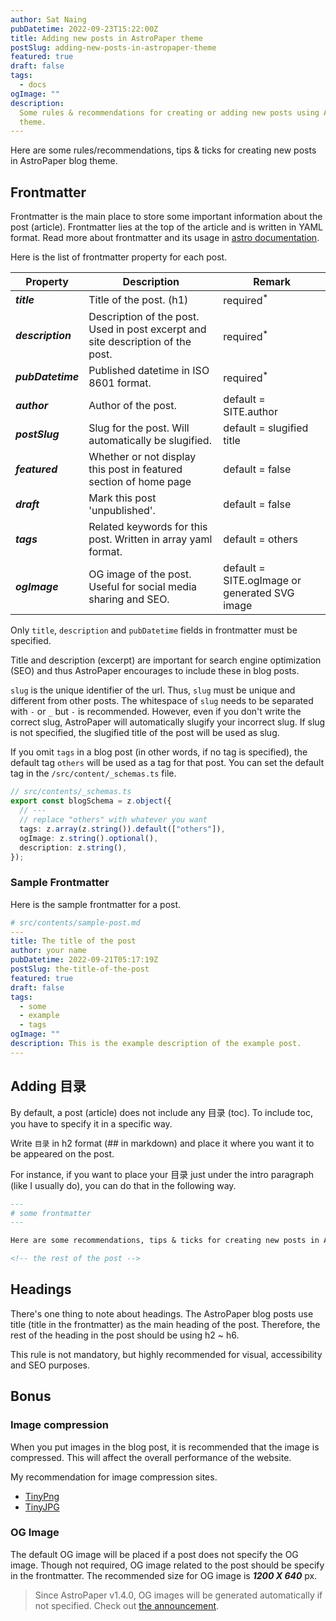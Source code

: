 ```yaml
---
author: Sat Naing
pubDatetime: 2022-09-23T15:22:00Z
title: Adding new posts in AstroPaper theme
postSlug: adding-new-posts-in-astropaper-theme
featured: true
draft: false
tags:
  - docs
ogImage: ""
description:
  Some rules & recommendations for creating or adding new posts using AstroPaper
  theme.
---
```


Here are some rules/recommendations, tips & ticks for creating new posts in AstroPaper blog theme.

## Frontmatter

Frontmatter is the main place to store some important information about the post (article). Frontmatter lies at the top of the article and is written in YAML format. Read more about frontmatter and its usage in [astro documentation](https://docs.astro.build/en/guides/markdown-content/).

Here is the list of frontmatter property for each post.

| Property          | Description                                                                     | Remark                                        |
| ----------------- | ------------------------------------------------------------------------------- | --------------------------------------------- |
| **_title_**       | Title of the post. (h1)                                                         | required<sup>\*</sup>                         |
| **_description_** | Description of the post. Used in post excerpt and site description of the post. | required<sup>\*</sup>                         |
| **_pubDatetime_** | Published datetime in ISO 8601 format.                                          | required<sup>\*</sup>                         |
| **_author_**      | Author of the post.                                                             | default = SITE.author                         |
| **_postSlug_**    | Slug for the post. Will automatically be slugified.                             | default = slugified title                     |
| **_featured_**    | Whether or not display this post in featured section of home page               | default = false                               |
| **_draft_**       | Mark this post 'unpublished'.                                                   | default = false                               |
| **_tags_**        | Related keywords for this post. Written in array yaml format.                   | default = others                              |
| **_ogImage_**     | OG image of the post. Useful for social media sharing and SEO.                  | default = SITE.ogImage or generated SVG image |

Only `title`, `description` and `pubDatetime` fields in frontmatter must be specified.

Title and description (excerpt) are important for search engine optimization (SEO) and thus AstroPaper encourages to include these in blog posts.

`slug` is the unique identifier of the url. Thus, `slug` must be unique and different from other posts. The whitespace of `slug` needs to be separated with `-` or `_` but `-` is recommended. However, even if you don't write the correct slug, AstroPaper will automatically slugify your incorrect slug. If slug is not specified, the slugified title of the post will be used as slug.

If you omit `tags` in a blog post (in other words, if no tag is specified), the default tag `others` will be used as a tag for that post. You can set the default tag in the `/src/content/_schemas.ts` file.

```ts
// src/contents/_schemas.ts
export const blogSchema = z.object({
  // ---
  // replace "others" with whatever you want
  tags: z.array(z.string()).default(["others"]),
  ogImage: z.string().optional(),
  description: z.string(),
});
```

### Sample Frontmatter

Here is the sample frontmatter for a post.

```yaml
# src/contents/sample-post.md
---
title: The title of the post
author: your name
pubDatetime: 2022-09-21T05:17:19Z
postSlug: the-title-of-the-post
featured: true
draft: false
tags:
  - some
  - example
  - tags
ogImage: ""
description: This is the example description of the example post.
---
```

## Adding 目录

By default, a post (article) does not include any 目录 (toc). To include toc, you have to specify it in a specific way.

Write `目录` in h2 format (## in markdown) and place it where you want it to be appeared on the post.

For instance, if you want to place your 目录 just under the intro paragraph (like I usually do), you can do that in the following way.

```md
---
# some frontmatter
---

Here are some recommendations, tips & ticks for creating new posts in AstroPaper blog theme.

<!-- the rest of the post -->
```

## Headings

There's one thing to note about headings. The AstroPaper blog posts use title (title in the frontmatter) as the main heading of the post. Therefore, the rest of the heading in the post should be using h2 \~ h6.

This rule is not mandatory, but highly recommended for visual, accessibility and SEO purposes.

## Bonus

### Image compression

When you put images in the blog post, it is recommended that the image is compressed. This will affect the overall performance of the website.

My recommendation for image compression sites.

- [TinyPng](https://tinypng.com/)
- [TinyJPG](https://tinyjpg.com/)

### OG Image

The default OG image will be placed if a post does not specify the OG image. Though not required, OG image related to the post should be specify in the frontmatter. The recommended size for OG image is **_1200 X 640_** px.

> Since AstroPaper v1.4.0, OG images will be generated automatically if not specified. Check out [the announcement](https://astro-paper.pages.dev/posts/dynamic-og-image-generation-in-astropaper-blog-posts/).
